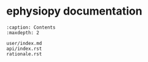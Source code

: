 # ephysiopy documentation

```{toctree}
:caption: Contents
:maxdepth: 2 

user/index.md
api/index.rst
rationale.rst
```
